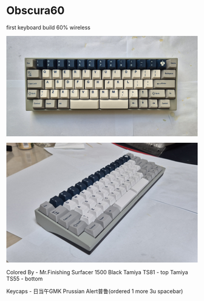 # Obscura60
first keyboard build 60% wireless

<p align="center">
 <img src = "./top_view.jpg">
</p>

<p align="center">
 <img src = "./side_view.jpg">
</p>


Colored By -
Mr.Finishing Surfacer 1500 Black
Tamiya TS81 - top
Tamiya TS55 - bottom

Keycaps - 日当午GMK Prussian Alert普鲁(ordered 1 more 3u spacebar)
